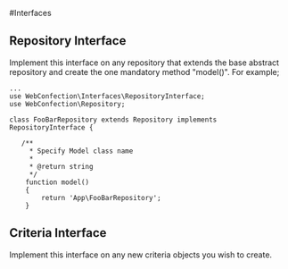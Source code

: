 #Interfaces

## Repository Interface
Implement this interface on any repository that extends the base abstract repository and
create the one mandatory method "model()". For example;

```
...
use WebConfection\Interfaces\RepositoryInterface;
use WebConfection\Repository;
 
class FooBarRepository extends Repository implements RepositoryInterface {

   /**
     * Specify Model class name
     *
     * @return string
     */
    function model()
    {
        return 'App\FooBarRepository';
    }
```

## Criteria Interface
Implement this interface on any new criteria objects you wish to create. 